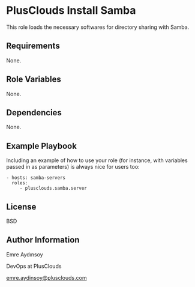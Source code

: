 PlusClouds Install Samba
=========

This role loads the necessary softwares for directory sharing with Samba.

Requirements
------------

None.

Role Variables
--------------

None.


Dependencies
------------

None.


Example Playbook
----------------

Including an example of how to use your role (for instance, with variables passed in as parameters) is always nice for users too:

    - hosts: samba-servers
      roles:
         - plusclouds.samba.server

License
-------

BSD

Author Information
------------------

Emre Aydınsoy

DevOps at PlusClouds

emre.aydinsoy@plusclouds.com
